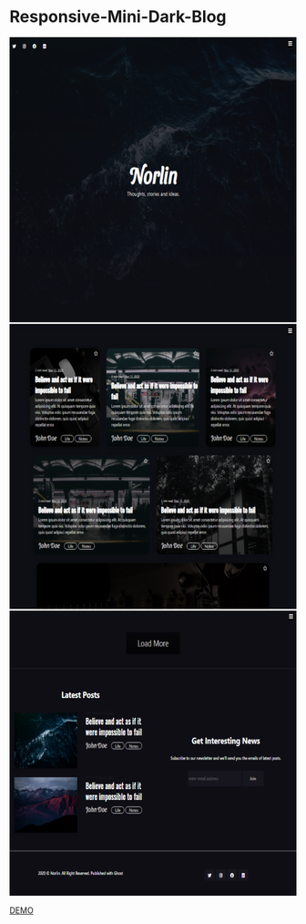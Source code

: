 # Responsive-Mini-Dark-Blog

<img src="https://github.com/Mehmet-Erdem-Akin/Responsive-Mini-Dark-Blog/blob/master/img/norlin-1.png?raw=true" width="auto" height="500px" alt="banner" />
<img src="https://github.com/Mehmet-Erdem-Akin/Responsive-Mini-Dark-Blog/blob/master/img/norlin-2.png?raw=true" width="auto" height="500px" alt="banner" />
<img src="https://github.com/Mehmet-Erdem-Akin/Responsive-Mini-Dark-Blog/blob/master/img/norlin-3.png?raw=true" width="auto" height="500px" alt="banner" />

[DEMO](http://examples.mehmeterdemakin.com/web%20%20design%205/?)
